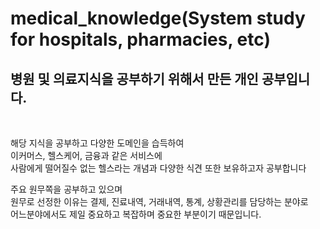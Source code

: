 # medical_knowledge(System study for hospitals, pharmacies, etc)
## 병원 및 의료지식을 공부하기 위해서 만든 개인 공부입니다.
<br>

해당 지식을 공부하고 다양한 도메인을 습득하여<br>
이커머스, 헬스케어, 금융과 같은 서비스에<br> 사람에게 떨어질수 없는 헬스라는 개념과 다양한 식견 또한 보유하고자 공부합니다<br>

주요 원무쪽을 공부하고 있으며 <br>
원무로 선정한 이유는 결제, 진료내역, 거래내역, 통계, 상황관리를 담당하는 분야로  <br>
어느분야에서도 제일 중요하고 복잡하며 중요한 부분이기 때문입니다. <br>
